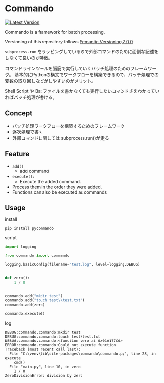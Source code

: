 # Commando

[![Latest Version](https://pypip.in/version/pycommando/badge.svg)](https://pypi.org/project/pycommando/)


Commando is a framework for batch processing.

Versioning of this repository follows [Semantic Versioning 2.0.0](https://semver.org/)

`subprocess.run` をラッピングしているので外部コマンドのために面倒な記述をしなくて良いのが特徴。

コマンドラインツールを脳筋で実行していくバッチ処理のためのフレームワーク。
基本的にPythonの構文でワークフローを構築できるので、バッチ処理での変数の取り回しなどがしやすいのがメリット。

Shell Script や Bat ファイルを書かなくても実行したいコマンドさえわかっていればバッチ処理が書ける。

## Concept
- バッチ処理ワークフローを構築するためのフレームワーク
- 逐次処理で書く
- 外部コマンドに関しては subprocess.run()が走る


## Feature
- `add()`
    - add command
- `execute(): `
    - Execute the added command.
- Process them in the order they were added.
- Functions can also be executed as commands

## Usage

install
```shell
pip install pycommando
```

script
```python
import logging

from commando import commando

logging.basicConfig(filename="test.log", level=logging.DEBUG)


def zero():
    1 / 0


commando.add("mkdir test")
commando.add("touch test\\test.txt")
commando.add(zero)

commando.execute()
```

log
```log
DEBUG:commando.commando:mkdir test
DEBUG:commando.commando:touch test\test.txt
DEBUG:commando.commando:<function zero at 0x01A177C0>
ERROR:commando.commando:Could not execute function
Traceback (most recent call last):
  File "C:\venv\lib\site-packages\commando\commando.py", line 28, in execute
    cmd()
  File "main.py", line 10, in zero
    1 / 0
ZeroDivisionError: division by zero
```
